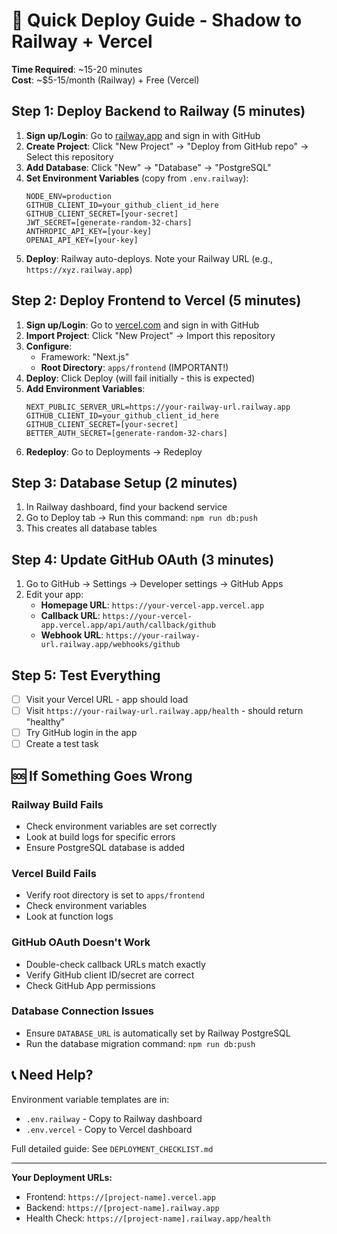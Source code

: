 # 🚀 Quick Deploy Guide - Shadow to Railway + Vercel

**Time Required**: ~15-20 minutes  
**Cost**: ~$5-15/month (Railway) + Free (Vercel)

## Step 1: Deploy Backend to Railway (5 minutes)

1. **Sign up/Login**: Go to [railway.app](https://railway.app) and sign in with GitHub
2. **Create Project**: Click "New Project" → "Deploy from GitHub repo" → Select this repository
3. **Add Database**: Click "New" → "Database" → "PostgreSQL" 
4. **Set Environment Variables** (copy from `.env.railway`):
   ```
   NODE_ENV=production
   GITHUB_CLIENT_ID=your_github_client_id_here
   GITHUB_CLIENT_SECRET=[your-secret]
   JWT_SECRET=[generate-random-32-chars]
   ANTHROPIC_API_KEY=[your-key]
   OPENAI_API_KEY=[your-key]
   ```
5. **Deploy**: Railway auto-deploys. Note your Railway URL (e.g., `https://xyz.railway.app`)

## Step 2: Deploy Frontend to Vercel (5 minutes)

1. **Sign up/Login**: Go to [vercel.com](https://vercel.com) and sign in with GitHub
2. **Import Project**: Click "New Project" → Import this repository
3. **Configure**: 
   - Framework: "Next.js"
   - **Root Directory**: `apps/frontend` (IMPORTANT!)
4. **Deploy**: Click Deploy (will fail initially - this is expected)
5. **Add Environment Variables**:
   ```
   NEXT_PUBLIC_SERVER_URL=https://your-railway-url.railway.app
   GITHUB_CLIENT_ID=your_github_client_id_here
   GITHUB_CLIENT_SECRET=[your-secret]
   BETTER_AUTH_SECRET=[generate-random-32-chars]
   ```
6. **Redeploy**: Go to Deployments → Redeploy

## Step 3: Database Setup (2 minutes)

1. In Railway dashboard, find your backend service
2. Go to Deploy tab → Run this command: `npm run db:push`
3. This creates all database tables

## Step 4: Update GitHub OAuth (3 minutes)

1. Go to GitHub → Settings → Developer settings → GitHub Apps
2. Edit your app:
   - **Homepage URL**: `https://your-vercel-app.vercel.app`
   - **Callback URL**: `https://your-vercel-app.vercel.app/api/auth/callback/github`
   - **Webhook URL**: `https://your-railway-url.railway.app/webhooks/github`

## Step 5: Test Everything

- [ ] Visit your Vercel URL - app should load
- [ ] Visit `https://your-railway-url.railway.app/health` - should return "healthy"
- [ ] Try GitHub login in the app
- [ ] Create a test task

## 🆘 If Something Goes Wrong

### Railway Build Fails
- Check environment variables are set correctly
- Look at build logs for specific errors
- Ensure PostgreSQL database is added

### Vercel Build Fails
- Verify root directory is set to `apps/frontend`
- Check environment variables
- Look at function logs

### GitHub OAuth Doesn't Work
- Double-check callback URLs match exactly
- Verify GitHub client ID/secret are correct
- Check GitHub App permissions

### Database Connection Issues
- Ensure `DATABASE_URL` is automatically set by Railway PostgreSQL
- Run the database migration command: `npm run db:push`

## 📞 Need Help?

Environment variable templates are in:
- `.env.railway` - Copy to Railway dashboard
- `.env.vercel` - Copy to Vercel dashboard

Full detailed guide: See `DEPLOYMENT_CHECKLIST.md`

---
**Your Deployment URLs:**
- Frontend: `https://[project-name].vercel.app`
- Backend: `https://[project-name].railway.app`
- Health Check: `https://[project-name].railway.app/health`
